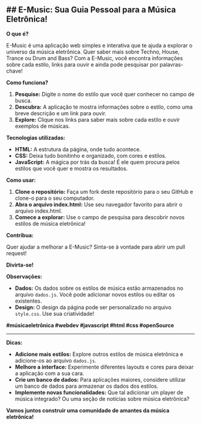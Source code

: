 ## **## E-Music: Sua Guia Pessoal para a Música Eletrônica!**

**O que é?**

E-Music é uma aplicação web simples e interativa que te ajuda a explorar o universo da música eletrônica. Quer saber mais sobre Techno, House, Trance ou Drum and Bass? Com a E-Music, você encontra informações sobre cada estilo, links para ouvir e ainda pode pesquisar por palavras-chave!

**Como funciona?**

1. **Pesquise:** Digite o nome do estilo que você quer conhecer no campo de busca.
2. **Descubra:** A aplicação te mostra informações sobre o estilo, como uma breve descrição e um link para ouvir.
3. **Explore:** Clique nos links para saber mais sobre cada estilo e ouvir exemplos de músicas.

**Tecnologias utilizadas:**

* **HTML:** A estrutura da página, onde tudo acontece.
* **CSS:** Deixa tudo bonitinho e organizado, com cores e estilos.
* **JavaScript:** A mágica por trás da busca! É ele quem procura pelos estilos que você quer e mostra os resultados.

**Como usar:**

1. **Clone o repositório:** Faça um fork deste repositório para o seu GitHub e clone-o para o seu computador.
2. **Abra o arquivo index.html:** Use seu navegador favorito para abrir o arquivo index.html.
3. **Comece a explorar:** Use o campo de pesquisa para descobrir novos estilos de música eletrônica!

**Contribua:**

Quer ajudar a melhorar a E-Music? Sinta-se à vontade para abrir um pull request! 

**Divirta-se!**

**Observações:**

* **Dados:** Os dados sobre os estilos de música estão armazenados no arquivo `dados.js`. Você pode adicionar novos estilos ou editar os existentes.
* **Design:** O design da página pode ser personalizado no arquivo `style.css`. Use sua criatividade!

**#músicaeletrônica #webdev #javascript #html #css #openSource**

****

**Dicas:**

* **Adicione mais estilos:** Explore outros estilos de música eletrônica e adicione-os ao arquivo `dados.js`.
* **Melhore a interface:** Experimente diferentes layouts e cores para deixar a aplicação com a sua cara.
* **Crie um banco de dados:** Para aplicações maiores, considere utilizar um banco de dados para armazenar os dados dos estilos.
* **Implemente novas funcionalidades:** Que tal adicionar um player de música integrado? Ou uma seção de notícias sobre música eletrônica?

**Vamos juntos construir uma comunidade de amantes da música eletrônica!**
